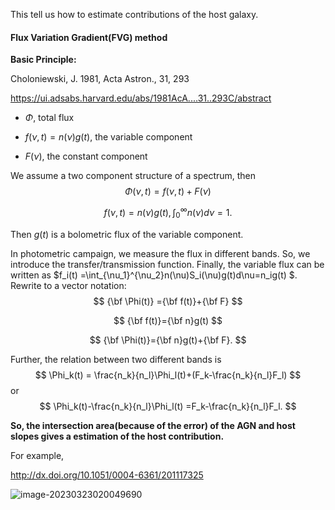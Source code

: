 This tell us how to estimate contributions of the host galaxy.

#### Flux Variation Gradient(FVG) method

**Basic Principle:** 

Choloniewski, J. 1981, Acta Astron., 31, 293

https://ui.adsabs.harvard.edu/abs/1981AcA....31..293C/abstract



* $\Phi$, total flux

* $f(\nu,t)=n(\nu)g(t)$, the variable component

* $F(\nu)$, the constant component

We assume a two component structure of a spectrum, then 
$$
\Phi(\nu,t) = f(\nu,t)+F(\nu)
$$

$$
f(\nu,t)=n(\nu)g(t), \int_0^\infty n(\nu)d\nu=1.
$$

Then $g(t)$ is a bolometric flux of the variable component. 

In photometric campaign, we measure the flux in different bands. So, we introduce the transfer/transmission function. Finally, the variable flux can be written as $f_i(t) =\int_{\nu_1}^{\nu_2}n(\nu)S_i(\nu)g(t)d\nu=n_ig(t) $. Rewrite to a vector notation:
$$
{\bf \Phi(t)} ={\bf f(t)}+{\bf F}
$$

$$
{\bf f(t)}={\bf n}g(t)
$$

$$
{\bf \Phi(t)}={\bf n}g(t)+{\bf F}.
$$

Further, the relation between two different bands is
$$
\Phi_k(t) = \frac{n_k}{n_l}\Phi_l(t)+(F_k-\frac{n_k}{n_l}F_l)
$$
or 
$$
\Phi_k(t)-\frac{n_k}{n_l}\Phi_l(t) =F_k-\frac{n_k}{n_l}F_l.
$$


**So, the intersection area(because of the error) of the AGN and host slopes gives a estimation of  the host contribution.**

For example,

http://dx.doi.org/10.1051/0004-6361/201117325

![image-20230323020049690](C:\Users\17831\AppData\Roaming\Typora\typora-user-images\image-20230323020049690.png)
